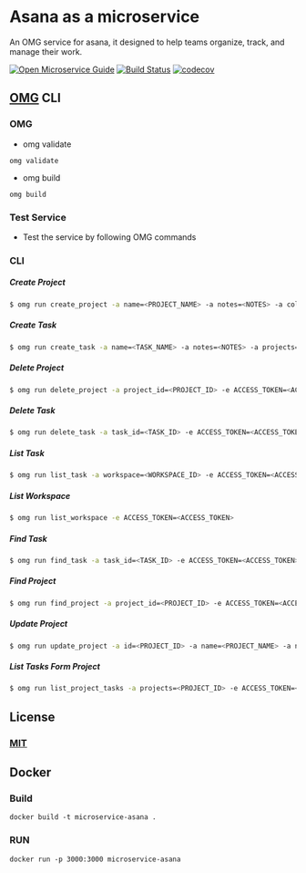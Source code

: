 # Asana as a microservice
An OMG service for asana, it designed to help teams organize, track, and manage their work. 

[![Open Microservice Guide](https://img.shields.io/badge/OMG-enabled-brightgreen.svg?style=for-the-badge)](https://microservice.guide)
[![Build Status](https://travis-ci.com/heaptracetechnology/microservice-asana.svg?branch=master)](https://travis-ci.com/heaptracetechnology/microservice-asana)
[![codecov](https://codecov.io/gh/heaptracetechnology/microservice-asana/branch/master/graph/badge.svg)](https://codecov.io/gh/heaptracetechnology/microservice-asana)



## [OMG](hhttps://microservice.guide) CLI

### OMG

* omg validate
```
omg validate
```
* omg build
```
omg build
```
### Test Service

* Test the service by following OMG commands

### CLI

##### Create Project
```sh
$ omg run create_project -a name=<PROJECT_NAME> -a notes=<NOTES> -a color=<COLOR> -a workspace=<WORKSPACE_ID> -a public=<PUBLIC_TO_ORGANIZATION> -e ACCESS_TOKEN=<ACCESS_TOKEN>
```
##### Create Task
```sh
$ omg run create_task -a name=<TASK_NAME> -a notes=<NOTES> -a projects=<PROJECT_ID> -a assignee=<ASSIGNEE_EMAIL_ADDRESS> -a workspace=<WORKSPACE_ID> -a followers=<LIST_OF_EMAIL_ADDRESS> -a hearted=<BOOLEAN> -e ACCESS_TOKEN=<ACCESS_TOKEN>
```
##### Delete Project
```sh
$ omg run delete_project -a project_id=<PROJECT_ID> -e ACCESS_TOKEN=<ACCESS_TOKEN>
```
##### Delete Task
```sh
$ omg run delete_task -a task_id=<TASK_ID> -e ACCESS_TOKEN=<ACCESS_TOKEN>
```
##### List Task
```sh
$ omg run list_task -a workspace=<WORKSPACE_ID> -e ACCESS_TOKEN=<ACCESS_TOKEN>
```
##### List Workspace
```sh
$ omg run list_workspace -e ACCESS_TOKEN=<ACCESS_TOKEN>
```
##### Find Task
```sh
$ omg run find_task -a task_id=<TASK_ID> -e ACCESS_TOKEN=<ACCESS_TOKEN>
```
##### Find Project
```sh
$ omg run find_project -a project_id=<PROJECT_ID> -e ACCESS_TOKEN=<ACCESS_TOKEN>
```
##### Update Project
```sh
$ omg run update_project -a id=<PROJECT_ID> -a name=<PROJECT_NAME> -a notes=<NOTES> -a color=<COLOR> -a public=<PUBLIC_TO_ORGANIZATION> -e ACCESS_TOKEN=<ACCESS_TOKEN>
```
##### List Tasks Form Project
```sh
$ omg run list_project_tasks -a projects=<PROJECT_ID> -e ACCESS_TOKEN=<ACCESS_TOKEN>
```

## License
### [MIT](https://choosealicense.com/licenses/mit/)

## Docker
### Build
```
docker build -t microservice-asana .
```
### RUN
```
docker run -p 3000:3000 microservice-asana
```
